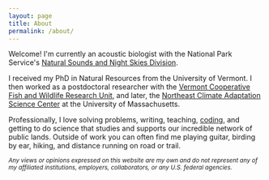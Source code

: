```yaml
---
layout: page
title: About
permalink: /about/
---
```


Welcome! I'm currently an acoustic biologist with the National Park Service's [Natural Sounds and Night Skies Division](https://www.nps.gov/orgs/1050/index.htm).

I received my PhD in Natural Resources from the University of Vermont. I then worked as a postdoctoral researcher with the [Vermont Cooperative Fish and Wildlife Research Unit](https://www1.usgs.gov/coopunits/unit/Vermont), and later, the [Northeast Climate Adaptation Science Center](https://necsc.umass.edu/) at the University of Massachusetts.

Professionally, I love solving problems, writing, teaching, [coding](https://github.com/cbalantic/), and getting to do science that studies and supports our incredible network of public lands. Outside of work you can often find me playing guitar, birding by ear, hiking, and distance running on road or trail.

<sub> *Any views or opinions expressed on this website are my own and do not represent any of my affiliated institutions, employers, collaborators, or any U.S. federal agencies.* </sub>
